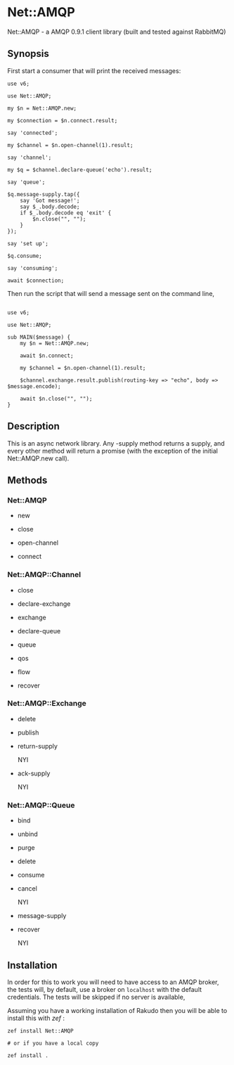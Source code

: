 # Net::AMQP

Net::AMQP - a AMQP 0.9.1 client library (built and tested against RabbitMQ)

## Synopsis

First start a consumer that will print the received messages:

```
use v6;

use Net::AMQP;

my $n = Net::AMQP.new;

my $connection = $n.connect.result;

say 'connected';

my $channel = $n.open-channel(1).result;

say 'channel';

my $q = $channel.declare-queue('echo').result;

say 'queue';

$q.message-supply.tap({
    say 'Got message!';
    say $_.body.decode;
    if $_.body.decode eq 'exit' {
        $n.close("", "");
    }
});

say 'set up';

$q.consume;

say 'consuming';

await $connection;
```

Then run the script that will send a message sent on the command line,

```

use v6;

use Net::AMQP;

sub MAIN($message) {
    my $n = Net::AMQP.new;

    await $n.connect;

    my $channel = $n.open-channel(1).result;

    $channel.exchange.result.publish(routing-key => "echo", body => $message.encode);

    await $n.close("", "");
}

```

## Description

This is an async network library. Any -supply method returns a supply, and every
other method will return a promise (with the exception of the initial Net::AMQP.new
call).

## Methods ##

### Net::AMQP ###

 -  new

 -  close

 -  open-channel

 -  connect

### Net::AMQP::Channel ###

 -  close

 -  declare-exchange

 -  exchange

 -  declare-queue

 -  queue

 -  qos

 -  flow

 -  recover

### Net::AMQP::Exchange ###

 -  delete

 -  publish

 -  return-supply
    
    NYI

 -  ack-supply
    
    NYI

### Net::AMQP::Queue ###

 -  bind
    
 -  unbind
    
 -  purge

 -  delete

 -  consume

 -  cancel
    
    NYI

 -  message-supply

 -  recover
    
    NYI

## Installation

In order for this  to work you will need to have access to an AMQP
broker, the tests will, by default, use a broker on ```localhost```
with the default credentials.  The tests will be skipped if no
server is available,

Assuming you have a working installation of Rakudo then you will be able to install this with *zef* :

    zef install Net::AMQP

    # or if you have a local copy

    zef install .


